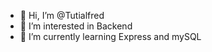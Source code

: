 - 👋 Hi, I’m @Tutialfred
- 👀 I’m interested in Backend 
- 🌱 I’m currently learning Express and mySQL
